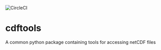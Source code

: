 ![CircleCI](https://circleci.com/gh/asascience/cdftools/tree/master.svg?style=svg&circle-token=3ae7a663cab87da873e9e0cd7b2237f2fa34b13e)

# cdftools
A common python package containing tools for accessing netCDF files
